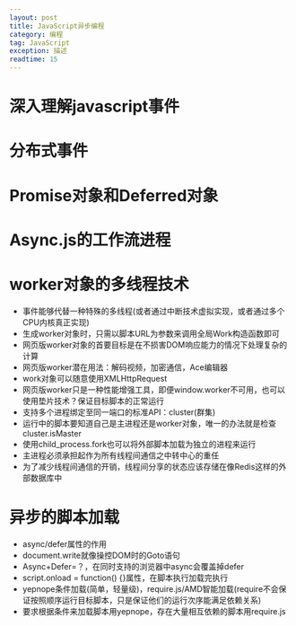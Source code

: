 ```yaml
---
layout: post
title: JavaScript异步编程
category: 编程
tag: JavaScript
exception: 描述
readtime: 15
---
```


# 深入理解javascript事件


# 分布式事件


# Promise对象和Deferred对象


# Async.js的工作流进程


# worker对象的多线程技术
* 事件能够代替一种特殊的多线程(或者通过中断技术虚拟实现，或者通过多个CPU内核真正实现)
* 生成worker对象时，只需以脚本URL为参数来调用全局Work构造函数即可
* 网页版worker对象的首要目标是在不损害DOM响应能力的情况下处理复杂的计算
* 网页版worker潜在用法：解码视频，加密通信，Ace编辑器
* work对象可以随意使用XMLHttpRequest
* 网页版worker只是一种性能增强工具，即便window.worker不可用，也可以使用垫片技术？保证目标脚本的正常运行
* 支持多个进程绑定至同一端口的标准API：cluster(群集)
* 运行中的脚本要知道自己是主进程还是worker对象，唯一的办法就是检查cluster.isMaster
* 使用child_process.fork也可以将外部脚本加载为独立的进程来运行
* 主进程必须承担起作为所有线程间通信之中转中心的重任
* 为了减少线程间通信的开销，线程间分享的状态应该存储在像Redis这样的外部数据库中

# 异步的脚本加载
* async/defer属性的作用
* document.write就像操控DOM时的Goto语句
* Async+Defer=？，在同时支持的浏览器中async会覆盖掉defer
* script.onload = function() {}属性，在脚本执行加载完执行
* yepnope条件加载(简单，轻量级)，require.js/AMD智能加载(require不会保证按照顺序运行目标脚本，只是保证他们的运行次序能满足依赖关系)
* 要求根据条件来加载脚本用yepnope，存在大量相互依赖的脚本用require.js
